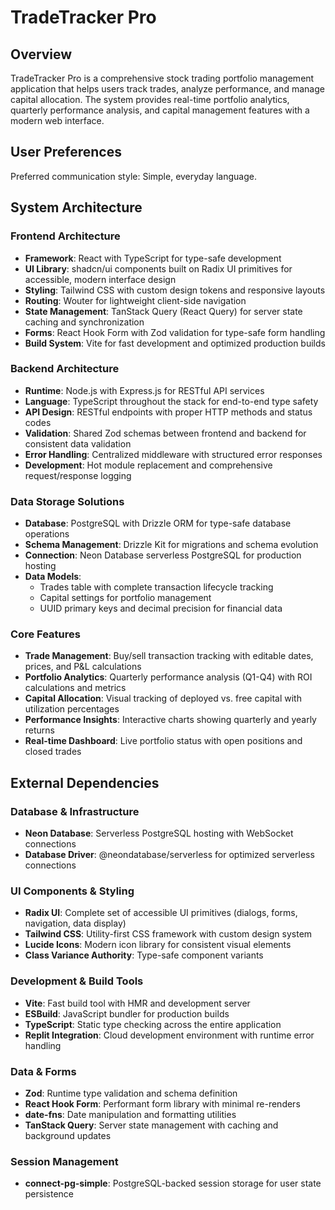 # TradeTracker Pro

## Overview

TradeTracker Pro is a comprehensive stock trading portfolio management application that helps users track trades, analyze performance, and manage capital allocation. The system provides real-time portfolio analytics, quarterly performance analysis, and capital management features with a modern web interface.

## User Preferences

Preferred communication style: Simple, everyday language.

## System Architecture

### Frontend Architecture
- **Framework**: React with TypeScript for type-safe development
- **UI Library**: shadcn/ui components built on Radix UI primitives for accessible, modern interface design
- **Styling**: Tailwind CSS with custom design tokens and responsive layouts
- **Routing**: Wouter for lightweight client-side navigation
- **State Management**: TanStack Query (React Query) for server state caching and synchronization
- **Forms**: React Hook Form with Zod validation for type-safe form handling
- **Build System**: Vite for fast development and optimized production builds

### Backend Architecture
- **Runtime**: Node.js with Express.js for RESTful API services
- **Language**: TypeScript throughout the stack for end-to-end type safety
- **API Design**: RESTful endpoints with proper HTTP methods and status codes
- **Validation**: Shared Zod schemas between frontend and backend for consistent data validation
- **Error Handling**: Centralized middleware with structured error responses
- **Development**: Hot module replacement and comprehensive request/response logging

### Data Storage Solutions
- **Database**: PostgreSQL with Drizzle ORM for type-safe database operations
- **Schema Management**: Drizzle Kit for migrations and schema evolution
- **Connection**: Neon Database serverless PostgreSQL for production hosting
- **Data Models**: 
  - Trades table with complete transaction lifecycle tracking
  - Capital settings for portfolio management
  - UUID primary keys and decimal precision for financial data

### Core Features
- **Trade Management**: Buy/sell transaction tracking with editable dates, prices, and P&L calculations
- **Portfolio Analytics**: Quarterly performance analysis (Q1-Q4) with ROI calculations and metrics
- **Capital Allocation**: Visual tracking of deployed vs. free capital with utilization percentages
- **Performance Insights**: Interactive charts showing quarterly and yearly returns
- **Real-time Dashboard**: Live portfolio status with open positions and closed trades

## External Dependencies

### Database & Infrastructure
- **Neon Database**: Serverless PostgreSQL hosting with WebSocket connections
- **Database Driver**: @neondatabase/serverless for optimized serverless connections

### UI Components & Styling
- **Radix UI**: Complete set of accessible UI primitives (dialogs, forms, navigation, data display)
- **Tailwind CSS**: Utility-first CSS framework with custom design system
- **Lucide Icons**: Modern icon library for consistent visual elements
- **Class Variance Authority**: Type-safe component variants

### Development & Build Tools
- **Vite**: Fast build tool with HMR and development server
- **ESBuild**: JavaScript bundler for production builds
- **TypeScript**: Static type checking across the entire application
- **Replit Integration**: Cloud development environment with runtime error handling

### Data & Forms
- **Zod**: Runtime type validation and schema definition
- **React Hook Form**: Performant form library with minimal re-renders
- **date-fns**: Date manipulation and formatting utilities
- **TanStack Query**: Server state management with caching and background updates

### Session Management
- **connect-pg-simple**: PostgreSQL-backed session storage for user state persistence